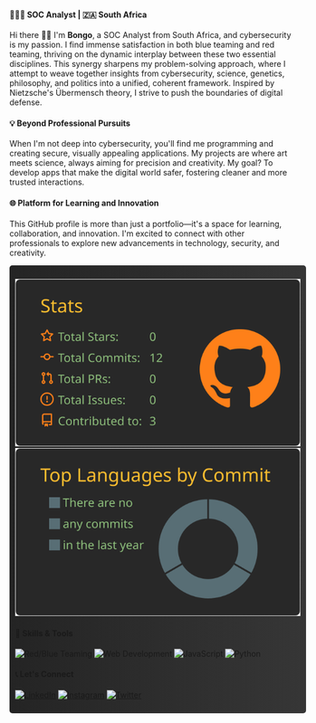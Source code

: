#### 👨🏿‍💻 SOC Analyst | 🇿🇦 South Africa 

Hi there 👋🏾 I'm **Bongo**, a SOC Analyst from South Africa, and cybersecurity is my passion. I find immense satisfaction in both blue teaming and red teaming, thriving on the dynamic interplay between these two essential disciplines. This synergy sharpens my problem-solving approach, where I attempt to weave together insights from cybersecurity, science, genetics, philosophy, and politics into a unified, coherent framework. Inspired by Nietzsche's Übermensch theory, I strive to push the boundaries of digital defense.

#### 💡 Beyond Professional Pursuits

When I'm not deep into cybersecurity, you'll find me programming and creating secure, visually appealing applications. My projects are where art meets science, always aiming for precision and creativity. My goal? To develop apps that make the digital world safer, fostering cleaner and more trusted interactions.

#### 🌐 Platform for Learning and Innovation

This GitHub profile is more than just a portfolio—it's a space for learning, collaboration, and innovation. I'm excited to connect with other professionals to explore new advancements in technology, security, and creativity. 

<div style="display: flex; flex-direction: column; width: 100%;">

<div style="width: 100%; background: linear-gradient(90deg, rgba(36,36,36,1) 0%, rgba(54,54,54,1) 100%); padding: 10px; border-radius: 5px; margin-bottom: 10px;">

![](https://raw.githubusercontent.com/b0n60/b0n60/master/profile-summary-card-output/gruvbox/3-stats.svg)
![](https://raw.githubusercontent.com/b0n60/b0n60/master/profile-summary-card-output/gruvbox/2-most-commit-language.svg)

#### 🔧 Skills & Tools

![Red/Blue Teaming](https://img.shields.io/badge/Red/Blue%20Teaming-007ACC?style=for-the-badge&logo=teamspeak&logoColor=white)
![Web Development](https://img.shields.io/badge/Web%20Development-E34F26?style=for-the-badge&logo=html5&logoColor=white)
![JavaScript](https://img.shields.io/badge/JavaScript-F7DF1E?style=for-the-badge&logo=javascript&logoColor=white)
![Python](https://img.shields.io/badge/Python-3776AB?style=for-the-badge&logo=python&logoColor=white)

#### 📞 Let's Connect

[![LinkedIn](https://img.shields.io/badge/LinkedIn-0A66C2?style=for-the-badge&logo=linkedin&logoColor=white)](https://www.linkedin.com/in/bongo-sijora/)
[![Instagram](https://img.shields.io/badge/Instagram-1DA1F2?style=for-the-badge&logo=instagram&logoColor=white)](https://instagram.com/gunz_n_butta.py/)
[![Twitter](https://img.shields.io/badge/Twitter-1DA1F2?style=for-the-badge&logo=twitter&logoColor=white)](https://twitter.com/sudo_bongo?s=09)
